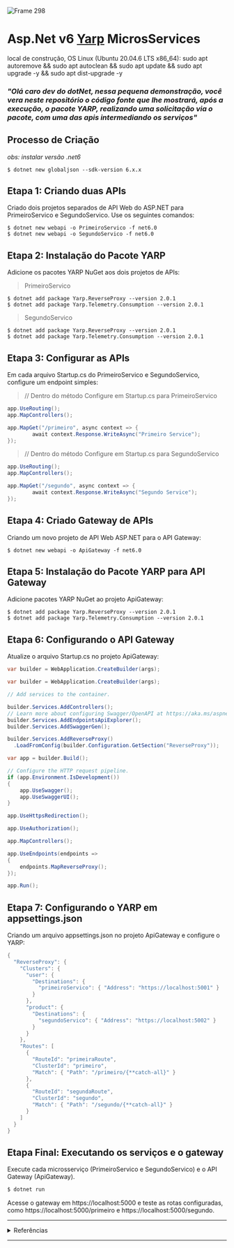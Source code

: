 ![Frame 298](https://github.com/daniloopinheiro/AspNetv6YarpMicrosServices/assets/64677271/889e8353-3b6c-4df0-84bf-34d0a4ec4ded)

# Asp.Net v6 [Yarp](https://www.nuget.org/packages/Yarp.ReverseProxy) MicrosServices
local de construção, OS Linux (Ubuntu 20.04.6 LTS x86_64): sudo apt autoremove && sudo apt autoclean  && sudo apt update && sudo apt upgrade -y && sudo apt dist-upgrade -y

### *"Olá caro dev do dotNet, nessa pequena demonstração, você vera neste repositório o código fonte que lhe mostrará, após a execução, o pacote YARP, realizando uma solicitação via o pacote, com uma das apis intermediando os serviços"*

## Processo de Criação
*obs: instalar versão .net6*

```shell
$ dotnet new globaljson --sdk-version 6.x.x
```

## Etapa 1: Criando duas APIs

Criado dois projetos separados de API Web do ASP.NET para PrimeiroServico e SegundoServico. Use os seguintes comandos:

```shell
$ dotnet new webapi -o PrimeiroServico -f net6.0
$ dotnet new webapi -o SegundoServico -f net6.0
```

## Etapa 2: Instalação do Pacote YARP

Adicione os pacotes YARP NuGet aos dois projetos de APIs:

> PrimeiroServico
```shell
$ dotnet add package Yarp.ReverseProxy --version 2.0.1
$ dotnet add package Yarp.Telemetry.Consumption --version 2.0.1
```

> SegundoServico
```shell
$ dotnet add package Yarp.ReverseProxy --version 2.0.1
$ dotnet add package Yarp.Telemetry.Consumption --version 2.0.1
```

## Etapa 3: Configurar as APIs

Em cada arquivo Startup.cs do PrimeiroServico e SegundoServico, configure um endpoint simples:

> // Dentro do método Configure em Startup.cs para PrimeiroServico
```csharp
app.UseRouting();
app.MapControllers();

app.MapGet("/primeiro", async context => {
        await context.Response.WriteAsync("Primeiro Service");
});
```

> // Dentro do método Configure em Startup.cs para SegundoServico
```csharp
app.UseRouting();
app.MapControllers();

app.MapGet("/segundo", async context => {
        await context.Response.WriteAsync("Segundo Service");
});
```

## Etapa 4: Criado Gateway de APIs

Criando um novo projeto de API Web ASP.NET para o API Gateway:

```shell
$ dotnet new webapi -o ApiGateway -f net6.0
```
## Etapa 5: Instalação do Pacote YARP para API Gateway

Adicione pacotes YARP NuGet ao projeto ApiGateway: 

```shell
$ dotnet add package Yarp.ReverseProxy --version 2.0.1
$ dotnet add package Yarp.Telemetry.Consumption --version 2.0.1
```

## Etapa 6: Configurando o API Gateway

Atualize o arquivo Startup.cs no projeto ApiGateway:

```csharp
var builder = WebApplication.CreateBuilder(args);

var builder = WebApplication.CreateBuilder(args);

// Add services to the container.

builder.Services.AddControllers();
// Learn more about configuring Swagger/OpenAPI at https://aka.ms/aspnetcore/swashbuckle
builder.Services.AddEndpointsApiExplorer();
builder.Services.AddSwaggerGen();

builder.Services.AddReverseProxy()
  .LoadFromConfig(builder.Configuration.GetSection("ReverseProxy"));

var app = builder.Build();

// Configure the HTTP request pipeline.
if (app.Environment.IsDevelopment())
{
    app.UseSwagger();
    app.UseSwaggerUI();
}

app.UseHttpsRedirection();

app.UseAuthorization();

app.MapControllers();

app.UseEndpoints(endpoints =>
{
    endpoints.MapReverseProxy();
});

app.Run();

```

## Etapa 7: Configurando o YARP em appsettings.json

Criando um arquivo appsettings.json no projeto ApiGateway e configure o YARP:

```csharp
{
  "ReverseProxy": {
    "Clusters": {
      "user": {
        "Destinations": {
          "primeiroServico": { "Address": "https://localhost:5001" }
        }
      },
      "product": {
        "Destinations": {
          "segundoServico": { "Address": "https://localhost:5002" }
        }
      }
    },
    "Routes": [
      {
        "RouteId": "primeiraRoute",
        "ClusterId": "primeiro",
        "Match": { "Path": "/primeiro/{**catch-all}" }
      },
      {
        "RouteId": "segundaRoute",
        "ClusterId": "segundo",
        "Match": { "Path": "/segundo/{**catch-all}" }
      }
    ]
  }
}
```

## Etapa Final: Executando os serviços e o gateway

Execute cada microsserviço (PrimeiroServico e SegundoServico) e o API Gateway (ApiGateway). 

```csharp
$ dotnet run
```

Acesse o gateway em https://localhost:5000 e teste as rotas configuradas, como https://localhost:5000/primeiro e https://localhost:5000/segundo.

---

<details>
    <summary>Referências</summary>
        
- [Código fonte](https://github.com/daniloopinheiro/AspNetv6YarpMicrosServices)
- [Doc template webapi MSFT](https://learn.microsoft.com/en-us/dotnet/core/tutorials/cli-templates-create-project-template)
- [Doc add package MSFT](https://learn.microsoft.com/pt-br/dotnet/core/tools/dotnet-add-package)
- [Doc reference MSFT](https://learn.microsoft.com/en-us/dotnet/core/tools/dotnet-add-reference)

- [Doc YARP](https://microsoft.github.io/reverse-proxy/index.html)
- [Nuget - Yarp ReverseProxy](https://www.nuget.org/packages/Yarp.ReverseProxy)
- [Nuget - Telemetry Consumption](https://www.nuget.org/packages/Yarp.Telemetry.Consumption)

</details>

---
